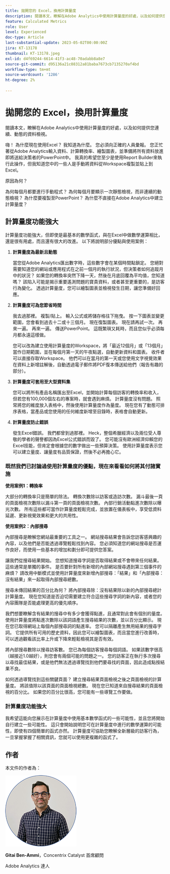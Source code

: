```yaml
---
title: 拋開您的 Excel，換用計算量度
description: 閱讀本文，瞭解在Adobe Analytics中使用計算量度的好處，以及如何提供您連續、動態的資料檢視。
feature: Calculated Metrics
role: User
level: Experienced
doc-type: Article
last-substantial-update: 2023-05-02T00:00:00Z
jira: KT-13178
thumbnail: KT-13178.jpeg
exl-id: d4f69244-6614-41f3-ac48-70adabb8a8e7
source-git-commit: d95136a21c08312a81baba7673cb7135270af4bd
workflow-type: tm+mt
source-wordcount: '1286'
ht-degree: 2%

---
```


# 拋開您的 Excel，換用計算量度

閱讀本文，瞭解在Adobe Analytics中使用計算量度的好處，以及如何提供您連續、動態的資料檢視。

嗨！ 為什麼現在使用Excel？ 我知道為什麼。 您必須向正確的人員彙報。 您正忙著從Adobe Analytics輸入資料、計算轉換率、繪製圖表，並準備將所有資料放進即將送給決策者的PowerPoint中。 我真的希望您至少是使用Report Builder來執行此操作，但我知道您中的一些人是手動將資料從Workspace複製並貼上到Excel。

原因為何？

為何每個月都要進行手動程式？ 為何每個月要顯示一次靜態檢視，而非連續的動態檢視？ 為什麼要複製至PowerPoint？ 為什麼不直接在Adobe Analytics中建立計算量度？

## 計算量度功能強大

計算量度功能強大，但即使是最基本的數學函式，與在Excel中做數學運算相比，還是很有用處，而且還有很大的改進。 以下將說明部分優點與使用案例：

1. **計算量度為最新且動態**

   當您從Adobe Analytics匯出數字時，這些數字會在某個時間點鎖定。 您絕對需要知道您的網站或應用程式在之前一個月的執行狀況，但決策者如何追蹤月中的狀況？ 如果您的轉換率突然下降一天，然後在月底回覆為平均值，您知道嗎？ 該陷入可能是揭示重要遙測問題的寶貴資料，或者甚至更重要的，是訪客行為變化。 透過計算量度，您可以繪製圖表並檢視發生日期，讓您準備好回應。

1. **計算量度可為您節省時間**

   我去過那裡。 複製/貼上。 輸入公式或將儲存格往下拖曳。 按一下圖表並變更範圍，您會看到過去十二或十三個月。 現在復製圖表。 現在請再試一次。 再來一遍。 再來一遍。 傳送PowerPoint。 這既繁瑣又耗時，而且您似乎必須每月都永遠這樣做。

   您可以改為建立使用計算量度的Workspace，將「最近12個月」或「13個月」當作日期範圍，並在每個月第一天的午夜點選，自動更新資料和圖表。 收件者可以直接存取Workspace。 他們可以在當月的第一天或您使用文字視覺效果在資料上新增註解後，自動透過電子郵件將PDF復本傳送給他們（報告有趣的部分）。

1. **計算量度可套用至大型資料集**

   您可以將所有產品名稱匯出至Excel，並開始計算每個訪客的轉換率和收入，但若您有100,000個左右的專案時，就會遇到麻煩。 計算量度沒有問題。 照常將您的維度放入表格中，然後使用計算量度作為量度。 現在您有了動態可排序表格，當產品或您使用的任何維度新增至目錄時，表格會自動更新。

1. **計算量度防止錯誤**

   發生Excel錯誤。 我們都曾到過那裡。 Heck，整個希臘經濟以及兩位受人尊敬的學者的聲譽都因為Excel公式錯誤而毀了。 您可能沒有歐洲經濟仰賴您的Excel技能，但肯定會根據您的數字做出一些預算決策。 使用計算量度表示您可以建立量度、讓量度有品質保證，然後不必再擔心它。

### 既然我們已討論過使用計算量度的優點，現在來看看如何將其付諸實施

**使用案例1：轉換率**

大部分的轉換率只是簡單的除法。 轉換次數除以訪客或造訪次數。 漏斗最後一頁的頁面檢視次數除以漏斗第一頁的頁面檢視次數。 內部行銷活動點進次數除以曝光次數。 所有這些都可當作計算量度輕鬆完成，並放置在儀表板中，享受低資料延遲、更新視覺效果和更大的共用性。

**使用案例2：內部搜尋**

內部搜尋是瞭解您網站最重要的工具之一。 網站搜尋結果會告訴您訪客感興趣的內容，以及他們是否能透過導覽輕鬆找到內容。 您必須知道您的網站搜尋是否運作良好，而使用一些基本的增加和劃分即可提供您答案。

讓我們從搜尋結果開始。 您想知道搜尋字詞是否取得結果或不會帶來任何結果。 這些通常是單獨的事件。 是否要針對所有新增的內部網站搜尋遇到第三個事件的麻煩？ 請改用中斷模式並使用計算量度來新增內部搜尋：「結果」和「內部搜尋：沒有結果」來一起取得內部搜尋總數。

搜尋未傳回結果的百分比為何？ 將內部搜尋除：沒有結果除以新的內部搜尋總計計算量度。 現在您知道是否迫切需要建立符合這些搜尋字詞的新內容，或者您的內容團隊是否能處理更高的優先順序。

我們想要瞭解含有結果的搜尋中有多少會獲得點進，且通常對此會有個別的量度。 使用計算量度將點進次數除以該詞語產生搜尋結果的次數，並以百分比顯示。 現在您已取得網站上每個內部搜尋詞的點進率。 您可以隔離產生無用結果的搜尋字詞。 它提供所有可用的歷史資料，因此您可以繪製圖表，而且當您進行改善時，可以透過觀看該比率上升或下降來輕鬆檢視其是否有效。

將內部搜尋數除以搜尋訪客數。 您已為每個訪客搜尋每個詞語。 如果該數字很高（越接近1.0越好），則您會有兩個可能的問題之一。 您的訪客正在執行多次搜尋以尋找最佳結果，或是他們無法透過導覽找到他們要尋找的頁面，因此造成點按結果不良。

如何透過導覽找到這些關鍵頁面？ 建立搜尋結果頁面檢視之後之頁面檢視的計算量度。 將該值除以該頁面的頁面檢視總數。 現在您已知道來自搜尋結果的頁面檢視的百分比。 如果您的百分比很高，您可能有一些導覽工作要做。

### 計算量度功能強大

我希望這能向您展示在計算量度中使用基本數學函式的一些可能性，並且您將開始自行建立一些可能性。 這只會開始說明您可在計算量度中進行的數學運算的可能性，即使有四個簡單的函式亦然。 計算量度可協助您瞭解全新層級的訪客行為，一旦掌握掌握了相關資訊，您就可以使用更複雜的函式了。

## 作者

本文件的作者為：

![吉他大頭照](assets/gittai.png)

**Gitai Ben-Ammi**，Concentrix Catalyst 首席顧問

Adobe Analytics 達人
